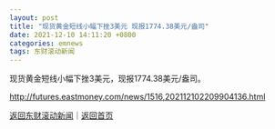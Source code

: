 ```yaml
---
layout: post
title: "现货黄金短线小幅下挫3美元 现报1774.38美元/盎司"
date: 2021-12-10 14:11:20 +0800
categories: emnews
tags: 东财滚动新闻
---
```


现货黄金短线小幅下挫3美元，现报1774.38美元/盎司。

<http://futures.eastmoney.com/news/1516,202112102209904136.html>

[返回东财滚动新闻](//finews.withounder.com/emnews/)｜[返回首页](//finews.withounder.com/)